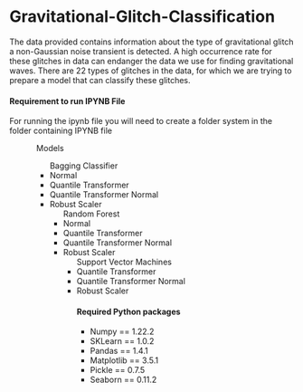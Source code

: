 # Gravitational-Glitch-Classification
The data provided contains information about the type of gravitational glitch a non-Gaussian noise transient is detected. A high occurrence rate for these glitches in data can endanger the data we use for finding gravitational waves. There are 22 types of glitches in the data, for which we are trying to prepare a model that can classify these glitches.
#### Requirement to run IPYNB File
For running the ipynb file you will need to create a folder system in the folder containing IPYNB file
<ul>
  <ul> Models
    <ul> Bagging Classifier
      <li> Normal
      <li> Quantile Transformer
      <li> Quantile Transformer Normal
      <li> Robust Scaler
    <ul> Random Forest
      <li> Normal
      <li> Quantile Transformer
      <li> Quantile Transformer Normal
      <li> Robust Scaler
    <ul> Support Vector Machines
      <li> Quantile Transformer
      <li> Quantile Transformer Normal
      <li> Robust Scaler

#### Required Python packages
<ul>
  <li> Numpy       == 1.22.2
  <li> SKLearn     == 1.0.2
  <li> Pandas      == 1.4.1
  <li> Matplotlib  == 3.5.1
  <li> Pickle      == 0.7.5
  <li> Seaborn     == 0.11.2
